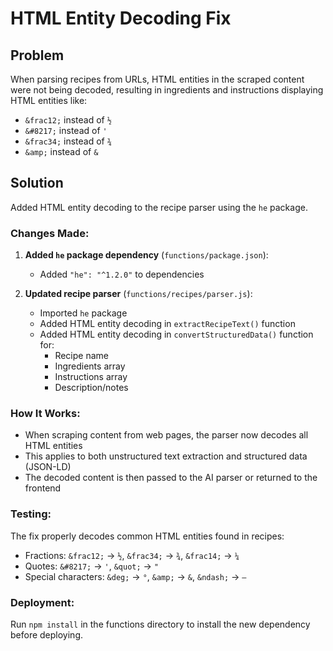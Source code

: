 # HTML Entity Decoding Fix

## Problem
When parsing recipes from URLs, HTML entities in the scraped content were not being decoded, resulting in ingredients and instructions displaying HTML entities like:
- `&frac12;` instead of `½`
- `&#8217;` instead of `'`
- `&frac34;` instead of `¾`
- `&amp;` instead of `&`

## Solution
Added HTML entity decoding to the recipe parser using the `he` package.

### Changes Made:

1. **Added `he` package dependency** (`functions/package.json`):
   - Added `"he": "^1.2.0"` to dependencies

2. **Updated recipe parser** (`functions/recipes/parser.js`):
   - Imported `he` package
   - Added HTML entity decoding in `extractRecipeText()` function
   - Added HTML entity decoding in `convertStructuredData()` function for:
     - Recipe name
     - Ingredients array
     - Instructions array
     - Description/notes

### How It Works:
- When scraping content from web pages, the parser now decodes all HTML entities
- This applies to both unstructured text extraction and structured data (JSON-LD)
- The decoded content is then passed to the AI parser or returned to the frontend

### Testing:
The fix properly decodes common HTML entities found in recipes:
- Fractions: `&frac12;` → `½`, `&frac34;` → `¾`, `&frac14;` → `¼`
- Quotes: `&#8217;` → `'`, `&quot;` → `"`
- Special characters: `&deg;` → `°`, `&amp;` → `&`, `&ndash;` → `–`

### Deployment:
Run `npm install` in the functions directory to install the new dependency before deploying.